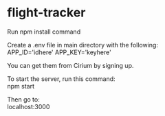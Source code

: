 # flight-tracker  

Run npm install command  

Create a .env file in main directory with the following:  
  APP_ID='idhere'
  APP_KEY='keyhere'

You can get them from Cirium by signing up.   

To start the server, run this command:  
npm start 

Then go to:   
localhost:3000
